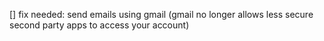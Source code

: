 [] fix needed: send emails using gmail (gmail no longer allows less secure second party apps to access your account)
